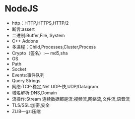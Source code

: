 # NodeJS
- http：HTTP,HTTPS,HTTP/2
- 断言:assert
- 二进制:Buffer,File, System
- C++ Addons
- 多进程：Child,Processes,Cluster,Process
- Crypto（签名）:— md5,sha
- OS
- Path
- Socket
- Events:事件队列
- Query Strings
- 网络:TCP-稳定,Net UDP-快,UDP/Datagram
- 域名解析:DNS,Domain
- 流操作:Stream
  连续数据都是流:视频流,网络流,文件流,语音流
- TLS/SSL:加密,安全
- ZLIB—gz:压缩